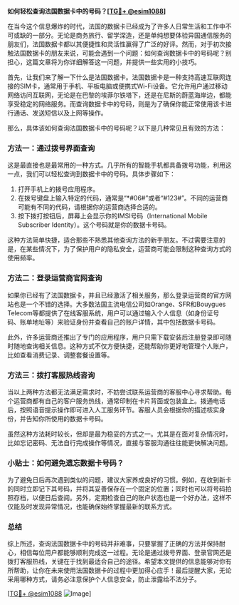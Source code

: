 **如何轻松查询法国数据卡中的号码？[[TG💪+ @esim1088](https://t.me/s/esim1088)]**

在当今这个信息爆炸的时代，法国的数据卡已经成为了许多人日常生活和工作中不可或缺的一部分。无论是商务旅行、留学深造，还是单纯想要体验异国通信服务的朋友们，法国数据卡都以其便捷性和灵活性赢得了广泛的好评。然而，对于初次接触法国数据卡的朋友来说，可能会遇到一个问题：如何查询数据卡中的号码呢？别担心，这篇文章将为你详细解答这一问题，并提供一些实用的小技巧。

首先，让我们来了解一下什么是法国数据卡。法国数据卡是一种支持高速互联网连接的SIM卡，通常用于手机、平板电脑或便携式Wi-Fi设备。它允许用户通过移动网络访问互联网，无论是在巴黎的埃菲尔铁塔下，还是在尼斯的蔚蓝海岸边，都能享受稳定的网络服务。而查询数据卡中的号码，则是为了确保你能正常使用该卡进行通话、发送短信以及上网等操作。

那么，具体该如何查询法国数据卡中的号码呢？以下是几种常见且有效的方法：

### 方法一：通过拨号界面查询

这是最直接也是最常用的一种方式。几乎所有的智能手机都具备拨号功能，利用这一点，我们可以轻松查询到数据卡中的号码。具体步骤如下：

1. 打开手机上的拨号应用程序。
2. 在拨号键盘上输入特定的代码，通常是“*#06#”或者“#123#”。不同的运营商可能有不同的代码，请根据你的运营商选择合适的。
3. 按下拨打按钮后，屏幕上会显示你的IMSI号码（International Mobile Subscriber Identity）。这个号码就是你的数据卡号码。

这种方法简单快捷，适合那些不熟悉其他查询方法的新手朋友。不过需要注意的是，在某些情况下，为了保护用户的隐私安全，运营商可能会限制这种查询方式的使用频率。

### 方法二：登录运营商官网查询

如果你已经有了法国数据卡，并且已经激活了相关服务，那么登录运营商的官方网站也是一个不错的选择。大多数法国主流电信公司如Orange、SFR和Bouygues Telecom等都提供了在线客服系统，用户可以通过输入个人信息（如身份证号码、账单地址等）来验证身份并查看自己的账户详情，其中包括数据卡号码。

此外，许多运营商还推出了专门的应用程序，用户只需下载安装后注册登录即可随时随地查询相关信息。这种方式不仅方便快捷，还能帮助你更好地管理个人账户，比如查看消费记录、调整套餐设置等。

### 方法三：拨打客服热线咨询

当以上两种方法都无法满足需求时，不妨尝试联系运营商的客服中心寻求帮助。每个运营商都有自己的客户服务热线，通常印制在卡片背面或包装盒上。拨通电话后，按照语音提示操作即可进入人工服务环节。客服人员会根据你的描述核实身份，并告知你所使用的数据卡号码。

虽然这种方法耗时较长，但却是最为稳妥的方式之一。尤其是在面对复杂情况时，比如忘记密码、无法自行完成操作等情况，直接与客服沟通往往能更快解决问题。

### 小贴士：如何避免遗忘数据卡号码？

为了避免日后再次遇到类似的问题，建议大家养成良好的习惯。例如，在收到新卡的同时立即记下其号码，并将其妥善保存在一个固定的位置；同时也可以将号码拍照存档，以便日后查阅。另外，定期检查自己的账户状态也是一个好办法，这样不仅能及时发现异常情况，也能确保始终掌握最新的联系方式。

### 总结

综上所述，查询法国数据卡中的号码并非难事，只要掌握了正确的方法并保持耐心，相信每位用户都能够顺利完成这一过程。无论是通过拨号界面、登录官网还是拨打客服热线，关键在于找到最适合自己的途径。希望本文提供的信息能够对你有所帮助，让你在未来使用法国数据卡的过程中更加得心应手！最后提醒大家，无论采用哪种方式，请务必注意保护个人信息安全，防止泄露给不法分子。

[[TG💪+ @esim1088](https://t.me/s/esim1088) ![Image](https://i.postimg.cc/4NQfJmqS/Snipaste-2025-05-13-00-14-12.png)]